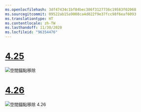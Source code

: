 ```yaml
---
ms.openlocfilehash: 3df47434c1bf84bec386f3127736c19583f02068
ms.sourcegitcommit: 09522ab15a9008ca4d022f9e37fcc98f6eaf6093
ms.translationtype: HT
ms.contentlocale: zh-TW
ms.lasthandoff: 11/30/2020
ms.locfileid: "96354476"
---
```

# <a name="425"></a>[4.25](#tab/425)

![空間錨點移除](../images/unreal-spatialanchors-remove.PNG)

# <a name="426"></a>[4.26](#tab/426)

![空間錨點移除 4.26](../images/local-spatial-anchors-img-04.png)